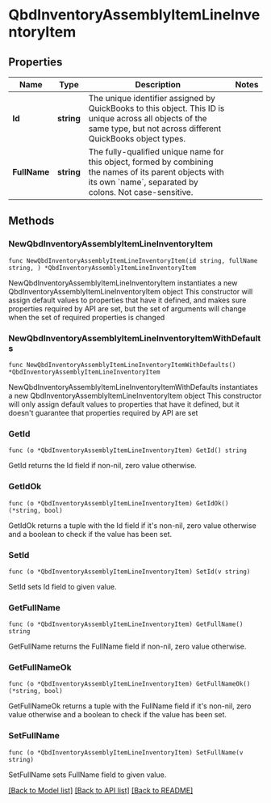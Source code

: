# QbdInventoryAssemblyItemLineInventoryItem

## Properties

Name | Type | Description | Notes
------------ | ------------- | ------------- | -------------
**Id** | **string** | The unique identifier assigned by QuickBooks to this object. This ID is unique across all objects of the same type, but not across different QuickBooks object types. | 
**FullName** | **string** | The fully-qualified unique name for this object, formed by combining the names of its parent objects with its own &#x60;name&#x60;, separated by colons. Not case-sensitive. | 

## Methods

### NewQbdInventoryAssemblyItemLineInventoryItem

`func NewQbdInventoryAssemblyItemLineInventoryItem(id string, fullName string, ) *QbdInventoryAssemblyItemLineInventoryItem`

NewQbdInventoryAssemblyItemLineInventoryItem instantiates a new QbdInventoryAssemblyItemLineInventoryItem object
This constructor will assign default values to properties that have it defined,
and makes sure properties required by API are set, but the set of arguments
will change when the set of required properties is changed

### NewQbdInventoryAssemblyItemLineInventoryItemWithDefaults

`func NewQbdInventoryAssemblyItemLineInventoryItemWithDefaults() *QbdInventoryAssemblyItemLineInventoryItem`

NewQbdInventoryAssemblyItemLineInventoryItemWithDefaults instantiates a new QbdInventoryAssemblyItemLineInventoryItem object
This constructor will only assign default values to properties that have it defined,
but it doesn't guarantee that properties required by API are set

### GetId

`func (o *QbdInventoryAssemblyItemLineInventoryItem) GetId() string`

GetId returns the Id field if non-nil, zero value otherwise.

### GetIdOk

`func (o *QbdInventoryAssemblyItemLineInventoryItem) GetIdOk() (*string, bool)`

GetIdOk returns a tuple with the Id field if it's non-nil, zero value otherwise
and a boolean to check if the value has been set.

### SetId

`func (o *QbdInventoryAssemblyItemLineInventoryItem) SetId(v string)`

SetId sets Id field to given value.


### GetFullName

`func (o *QbdInventoryAssemblyItemLineInventoryItem) GetFullName() string`

GetFullName returns the FullName field if non-nil, zero value otherwise.

### GetFullNameOk

`func (o *QbdInventoryAssemblyItemLineInventoryItem) GetFullNameOk() (*string, bool)`

GetFullNameOk returns a tuple with the FullName field if it's non-nil, zero value otherwise
and a boolean to check if the value has been set.

### SetFullName

`func (o *QbdInventoryAssemblyItemLineInventoryItem) SetFullName(v string)`

SetFullName sets FullName field to given value.



[[Back to Model list]](../README.md#documentation-for-models) [[Back to API list]](../README.md#documentation-for-api-endpoints) [[Back to README]](../README.md)


